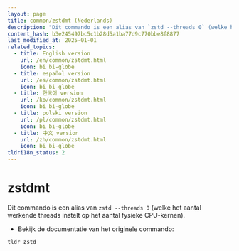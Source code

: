 ```yaml
---
layout: page
title: common/zstdmt (Nederlands)
description: "Dit commando is een alias van `zstd --threads 0` (welke het aantal werkende threads instelt op het aantal fysieke CPU-kernen)."
content_hash: b3e245497bc5c1b28d5a1ba77d9c770bbe8f8877
last_modified_at: 2025-01-01
related_topics:
  - title: English version
    url: /en/common/zstdmt.html
    icon: bi bi-globe
  - title: español version
    url: /es/common/zstdmt.html
    icon: bi bi-globe
  - title: 한국어 version
    url: /ko/common/zstdmt.html
    icon: bi bi-globe
  - title: polski version
    url: /pl/common/zstdmt.html
    icon: bi bi-globe
  - title: 中文 version
    url: /zh/common/zstdmt.html
    icon: bi bi-globe
tldri18n_status: 2
---
```

# zstdmt

Dit commando is een alias van `zstd --threads 0` (welke het aantal werkende threads instelt op het aantal fysieke CPU-kernen).

- Bekijk de documentatie van het originele commando:

`tldr zstd`
